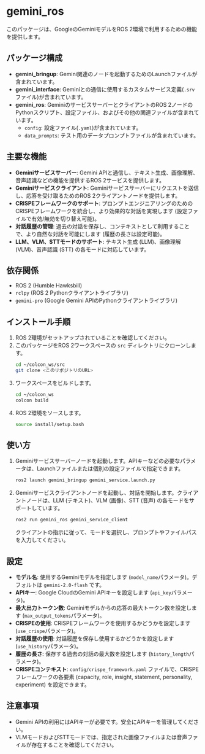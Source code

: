 # gemini_ros

このパッケージは、GoogleのGeminiモデルをROS 2環境で利用するための機能を提供します。

## パッケージ構成

- **gemini_bringup**: Gemini関連のノードを起動するためのLaunchファイルが含まれています。
- **gemini_interface**: Geminiとの通信に使用するカスタムサービス定義(`.srv`ファイル)が含まれています。
- **gemini_ros**: GeminiのサービスサーバーとクライアントのROS 2ノードのPythonスクリプト、設定ファイル、およびその他の関連ファイルが含まれています。
  - `config`: 設定ファイル(`.yaml`)が含まれています。
  - `data_prompts`: テスト用のデータプロンプトファイルが含まれています。

## 主要な機能

- **Geminiサービスサーバー**: Gemini APIと通信し、テキスト生成、画像理解、音声認識などの機能を提供するROS 2サービスを提供します。
- **Geminiサービスクライアント**: Geminiサービスサーバーにリクエストを送信し、応答を受け取るためのROS 2クライアントノードを提供します。
- **CRISPEフレームワークのサポート**: プロンプトエンジニアリングのためのCRISPEフレームワークを統合し、より効果的な対話を実現します (設定ファイルで有効/無効を切り替え可能)。
- **対話履歴の管理**: 過去の対話を保存し、コンテキストとして利用することで、より自然な対話を可能にします (履歴の長さは設定可能)。
- **LLM、VLM、STTモードのサポート**: テキスト生成 (LLM)、画像理解 (VLM)、音声認識 (STT) の各モードに対応しています。

## 依存関係

- ROS 2 (Humble Hawksbill)
- `rclpy` (ROS 2 Pythonクライアントライブラリ)
- `gemini-pro` (Google Gemini APIのPythonクライアントライブラリ)

## インストール手順

1. ROS 2環境がセットアップされていることを確認してください。
2. このパッケージをROS 2ワークスペースの `src` ディレクトリにクローンします。
   ```bash
   cd ~/colcon_ws/src
   git clone <このリポジトリのURL>
   ```
3. ワークスペースをビルドします。
   ```bash
   cd ~/colcon_ws
   colcon build
   ```
4. ROS 2環境をソースします。
   ```bash
   source install/setup.bash
   ```

## 使い方

1. Geminiサービスサーバーノードを起動します。APIキーなどの必要なパラメータは、Launchファイルまたは個別の設定ファイルで指定できます。
   ```bash
   ros2 launch gemini_bringup gemini_service.launch.py
   ```
2. Geminiサービスクライアントノードを起動し、対話を開始します。クライアントノードは、LLM (テキスト)、VLM (画像)、STT (音声) の各モードをサポートしています。
   ```bash
   ros2 run gemini_ros gemini_service_client
   ```
   クライアントの指示に従って、モードを選択し、プロンプトやファイルパスを入力してください。

## 設定

- **モデル名**: 使用するGeminiモデルを指定します (`model_name`パラメータ)。デフォルトは `gemini-2.0-flash` です。
- **APIキー**: Google CloudのGemini APIキーを設定します (`api_key`パラメータ)。
- **最大出力トークン数**: Geminiモデルからの応答の最大トークン数を設定します (`max_output_tokens`パラメータ)。
- **CRISPEの使用**: CRISPEフレームワークを使用するかどうかを設定します (`use_crispe`パラメータ)。
- **対話履歴の使用**: 対話履歴を保存し使用するかどうかを設定します (`use_history`パラメータ)。
- **履歴の長さ**: 保存する過去の対話の最大数を設定します (`history_length`パラメータ)。
- **CRISPEコンテキスト**: `config/crispe_framework.yaml` ファイルで、CRISPEフレームワークの各要素 (capacity, role, insight, statement, personality, experiment) を設定できます。

## 注意事項

- Gemini APIの利用にはAPIキーが必要です。安全にAPIキーを管理してください。
- VLMモードおよびSTTモードでは、指定された画像ファイルまたは音声ファイルが存在することを確認してください。